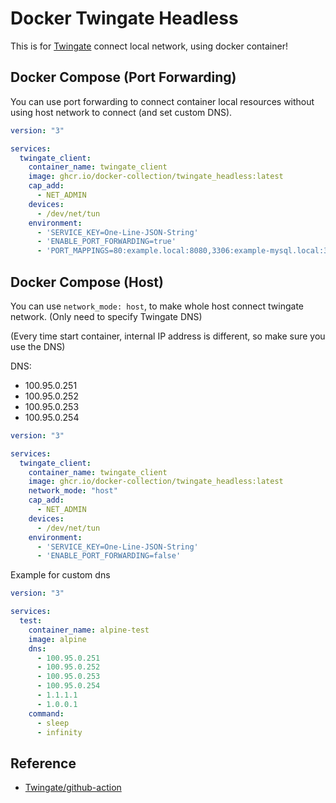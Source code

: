 # Docker Twingate Headless

This is for [Twingate][twingate] connect local network, using docker container!

## Docker Compose (Port Forwarding)

You can use port forwarding to connect container local resources without using host network to connect (and set custom DNS).

```yml
version: "3"

services:
  twingate_client:
    container_name: twingate_client
    image: ghcr.io/docker-collection/twingate_headless:latest
    cap_add:
      - NET_ADMIN
    devices:
      - /dev/net/tun
    environment:
      - 'SERVICE_KEY=One-Line-JSON-String'
      - 'ENABLE_PORT_FORWARDING=true'
      - 'PORT_MAPPINGS=80:example.local:8080,3306:example-mysql.local:3306'
```

## Docker Compose (Host)

You can use ``network_mode: host``, to make whole host connect twingate network. (Only need to specify Twingate DNS)

(Every time start container, internal IP address is different, so make sure you use the DNS)

DNS:

- 100.95.0.251
- 100.95.0.252
- 100.95.0.253
- 100.95.0.254

```yml
version: "3"

services:
  twingate_client:
    container_name: twingate_client
    image: ghcr.io/docker-collection/twingate_headless:latest
    network_mode: "host"
    cap_add:
      - NET_ADMIN
    devices:
      - /dev/net/tun
    environment:
      - 'SERVICE_KEY=One-Line-JSON-String'
      - 'ENABLE_PORT_FORWARDING=false'
```

Example for custom dns

```yml
version: "3"

services:
  test:
    container_name: alpine-test
    image: alpine
    dns:
      - 100.95.0.251
      - 100.95.0.252
      - 100.95.0.253
      - 100.95.0.254
      - 1.1.1.1
      - 1.0.0.1
    command:
      - sleep
      - infinity
```

## Reference

- [Twingate/github-action][twingate-action]

[twingate]: https://twingate.com/
[twingate-action]: https://github.com/Twingate/github-action
